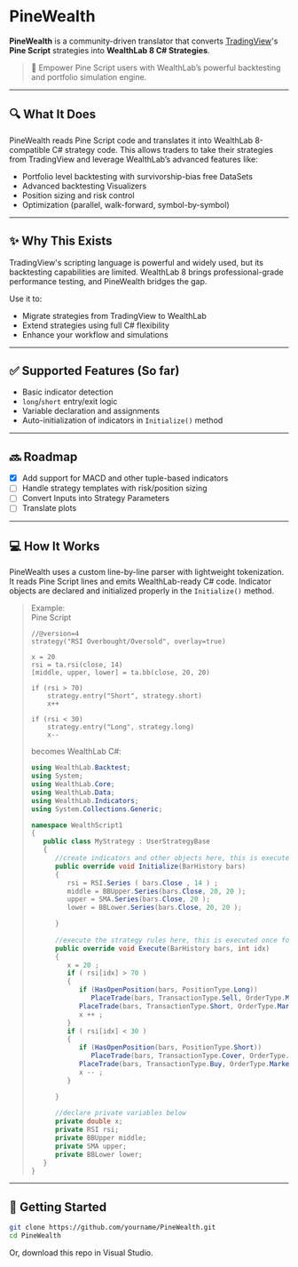 # PineWealth

**PineWealth** is a community-driven translator that converts [TradingView](https://tradingview.com)'s **Pine Script** strategies into **WealthLab 8 C# Strategies**.

> 🚀 Empower Pine Script users with WealthLab’s powerful backtesting and portfolio simulation engine.

---

## 🔍 What It Does

PineWealth reads Pine Script code and translates it into WealthLab 8-compatible C# strategy code. This allows traders to take their strategies from TradingView and leverage WealthLab’s advanced features like:

- Portfolio level backtesting with survivorship-bias free DataSets
- Advanced backtesting Visualizers
- Position sizing and risk control
- Optimization (parallel, walk-forward, symbol-by-symbol)

---

## ✨ Why This Exists

TradingView's scripting language is powerful and widely used, but its backtesting capabilities are limited. WealthLab 8 brings professional-grade performance testing, and PineWealth bridges the gap.

Use it to:

- Migrate strategies from TradingView to WealthLab
- Extend strategies using full C# flexibility
- Enhance your workflow and simulations

---

## ✅ Supported Features (So far)

- Basic indicator detection
- `long`/`short` entry/exit logic
- Variable declaration and assignments
- Auto-initialization of indicators in `Initialize()` method

---

## 🔜 Roadmap

- [x] Add support for MACD and other tuple-based indicators
- [ ] Handle strategy templates with risk/position sizing
- [ ] Convert Inputs into Strategy Parameters
- [ ] Translate plots

---

## 💻 How It Works

PineWealth uses a custom line-by-line parser with lightweight tokenization. It reads Pine Script lines and emits WealthLab-ready C# code. Indicator objects are declared and initialized properly in the `Initialize()` method.

> Example:  
> Pine Script  
> ```pinescript
> //@version=4
> strategy("RSI Overbought/Oversold", overlay=true)
> 
> x = 20
> rsi = ta.rsi(close, 14)
> [middle, upper, lower] = ta.bb(close, 20, 20)
> 
> if (rsi > 70)
>     strategy.entry("Short", strategy.short)
>     x++
> 
> if (rsi < 30)
>     strategy.entry("Long", strategy.long)
>     x--
> ```  
>  
> becomes WealthLab C#:
> ```csharp
> using WealthLab.Backtest;
> using System;
> using WealthLab.Core;
> using WealthLab.Data;
> using WealthLab.Indicators;
> using System.Collections.Generic;
> 
> namespace WealthScript1 
> {
>    public class MyStrategy : UserStrategyBase
>    {
>       //create indicators and other objects here, this is executed prior to the main trading loop
>       public override void Initialize(BarHistory bars)
>       {
>          rsi = RSI.Series ( bars.Close , 14 ) ;
>          middle = BBUpper.Series(bars.Close, 20, 20 );
>          upper = SMA.Series(bars.Close, 20 );
>          lower = BBLower.Series(bars.Close, 20, 20 );
> 
>       }
>        
>       //execute the strategy rules here, this is executed once for each bar in the backtest history
>       public override void Execute(BarHistory bars, int idx)
>       {
>          x = 20 ; 
>          if ( rsi[idx] > 70 ) 
>          {
>             if (HasOpenPosition(bars, PositionType.Long))
>                PlaceTrade(bars, TransactionType.Sell, OrderType.Market);
>             PlaceTrade(bars, TransactionType.Short, OrderType.Market, 0, "Short"); 
>             x ++ ; 
>          }
>          if ( rsi[idx] < 30 ) 
>          {
>             if (HasOpenPosition(bars, PositionType.Short))
>                PlaceTrade(bars, TransactionType.Cover, OrderType.Market);
>             PlaceTrade(bars, TransactionType.Buy, OrderType.Market, 0, "Long"); 
>             x -- ; 
>          }
> 
>       }
>        
>       //declare private variables below
>       private double x;
>       private RSI rsi;
>       private BBUpper middle;
>       private SMA upper;
>       private BBLower lower;
>    }
> }
> ```

---

## 🚀 Getting Started

```bash
git clone https://github.com/yourname/PineWealth.git
cd PineWealth
```
Or, download this repo in Visual Studio.
